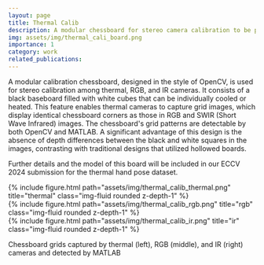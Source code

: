 ```yaml
---
layout: page
title: Thermal Calib
description: A modular chessboard for stereo camera calibration to be performed between thermal cameras and RGB/IR cameras.
img: assets/img/thermal_cali_board.png
importance: 1
category: work
related_publications: 
---
```


A modular calibration chessboard, designed in the style of OpenCV, is used for stereo calibration among thermal, RGB, and IR cameras. It consists of a black baseboard filled with white cubes that can be individually cooled or heated. This feature enables thermal cameras to capture grid images, which display identical chessboard corners as those in RGB and SWIR (Short Wave Infrared) images. The chessboard's grid patterns are detectable by both OpenCV and MATLAB. A significant advantage of this design is the absence of depth differences between the black and white squares in the images, contrasting with traditional designs that utilized hollowed boards.

Further details and the model of this board will be included in our ECCV 2024 submission for the thermal hand pose dataset.


<div class="row">
    <div class="col-sm mt-3 mt-md-0">
        {% include figure.html path="assets/img/thermal_calib_thermal.png" title="thermal" class="img-fluid rounded z-depth-1" %}
    </div>
    <div class="col-sm mt-3 mt-md-0">
        {% include figure.html path="assets/img/thermal_calib_rgb.png" title="rgb" class="img-fluid rounded z-depth-1" %}
    </div>
    <div class="col-sm mt-3 mt-md-0">
        {% include figure.html path="assets/img/thermal_calib_ir.png" title="ir" class="img-fluid rounded z-depth-1" %}
    </div>
    <p>Chessboard grids captured by thermal (left), RGB (middle), and IR (right) cameras and detected by MATLAB<p>
</div>